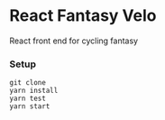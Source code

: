 # React Fantasy Velo

React front end for cycling fantasy

### Setup

```
git clone
yarn install
yarn test
yarn start
```

